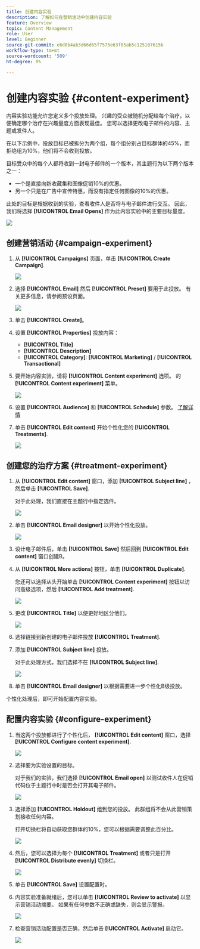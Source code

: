 ```yaml
---
title: 创建内容实验
description: 了解如何在营销活动中创建内容实验
feature: Overview
topic: Content Management
role: User
level: Beginner
source-git-commit: e6d0b4ab3d66d65f7575e63f85ab5c125107615b
workflow-type: tm+mt
source-wordcount: '509'
ht-degree: 0%

---
```


# 创建内容实验 {#content-experiment}

内容实验功能允许您定义多个投放处理。 兴趣的受众被随机分配给每个治疗，以便确定哪个治疗在兴趣量度方面表现最佳。 您可以选择更改电子邮件的内容、主题或发件人。

在以下示例中，投放目标已被拆分为两个组，每个组分别占目标群体的45%，而拒绝组为10%，他们将不会收到投放。

目标受众中的每个人都将收到一封电子邮件的一个版本，其主题行为以下两个版本之一：

* 一个是直接向新收藏集和图像促销10%的优惠。
* 另一个只是在广告中宣传特惠，而没有指定任何图像的10%的优惠。

此处的目标是根据收到的实验，查看收件人是否将与电子邮件进行交互。 因此，我们将选择 **[!UICONTROL Email Opens]** 作为此内容实验中的主要目标量度。

![](assets/content_experiment.png)

## 创建营销活动 {#campaign-experiment}

1. 从 **[!UICONTROL Campaigns]** 页面，单击 **[!UICONTROL Create Campaign]**.

   ![](assets/content_experiment_1.png)

1. 选择 **[!UICONTROL Email]** 然后 **[!UICONTROL Preset]** 要用于此投放。 有关更多信息，请参阅预设页面。

   ![](assets/content_experiment_2.png)

1. 单击 **[!UICONTROL Create]**。

1. 设置 **[!UICONTROL Properties]** 投放内容：
   * **[!UICONTROL Title]**
   * **[!UICONTROL Description]**
   * **[!UICONTROL Category]**: **[!UICONTROL Marketing]** / **[!UICONTROL Transactional]**

1. 要开始内容实验，请将 **[!UICONTROL Content experiment]** 选项。 的 **[!UICONTROL Content experiment]** 菜单。

   ![](assets/content_experiment_3.png)

1. 设置 **[!UICONTROL Audience]** 和 **[!UICONTROL Schedule]** 参数。 [了解详情](create-campaign.md)

1. 单击 **[!UICONTROL Edit content]** 开始个性化您的 **[!UICONTROL Treatments]**.

   ![](assets/content_experiment_4.png)

## 创建您的治疗方案 {#treatment-experiment}

1. 从 **[!UICONTROL Edit content]** 窗口，添加 **[!UICONTROL Subject line]** ，然后单击 **[!UICONTROL Save]**.

   对于此处理，我们直接在主题行中指定选件。

   ![](assets/content_experiment_5.png)

1. 单击 **[!UICONTROL Email designer]** 以开始个性化投放。

   ![](assets/content_experiment_6.png)

1. 设计电子邮件后，单击 **[!UICONTROL Save]** 然后回到 **[!UICONTROL Edit content]** 窗口创建B。

1. 从 **[!UICONTROL More actions]** 按钮，单击 **[!UICONTROL Duplicate]**.

   您还可以选择从头开始单击 **[!UICONTROL Content experiment]** 按钮以访问高级选项，然后 **[!UICONTROL Add treatment]**.

   ![](assets/content_experiment_7.png)

1. 更改 **[!UICONTROL Title]** 以便更好地区分他们。

   ![](assets/content_experiment_8.png)

1. 选择链接到新创建的电子邮件投放 **[!UICONTROL Treatment]**.

1. 添加 **[!UICONTROL Subject line]** 投放。

   对于此处理方式，我们选择不在 **[!UICONTROL Subject line]**.

   ![](assets/content_experiment_9.png)

1. 单击 **[!UICONTROL Email designer]** 以根据需要进一步个性化B级投放。

个性化处理后，即可开始配置内容实验。

## 配置内容实验 {#configure-experiment}

1. 当这两个投放都进行了个性化后， **[!UICONTROL Edit content]** 窗口，选择 **[!UICONTROL Configure content experiment]**.

   ![](assets/content_experiment_10.png)

1. 选择要为实验设置的目标。

   对于我们的实验，我们选择 **[!UICONTROL Email open]** 以测试收件人在促销代码位于主题行中时是否会打开其电子邮件。

   ![](assets/content_experiment_11.png)

1. 选择添加 **[!UICONTROL Holdout]** 组到您的投放。 此群组将不会从此营销策划接收任何内容。

   打开切换栏将自动获取您群体的10%，您可以根据需要调整此百分比。

   ![](assets/content_experiment_12.png)

1. 然后，您可以选择为每个 **[!UICONTROL Treatment]** 或者只是打开 **[!UICONTROL Distribute evenly]** 切换栏。

   ![](assets/content_experiment_13.png)

1. 单击 **[!UICONTROL Save]** 设置配置时。

1. 内容实验准备就绪后，您可以单击 **[!UICONTROL Review to activate]** 以显示营销活动摘要。 如果有任何参数不正确或缺失，则会显示警报。

   ![](assets/content_experiment_15.png)

1. 检查营销活动配置是否正确，然后单击 **[!UICONTROL Activate]** 启动它。

   ![](assets/content_experiment_14.png)

